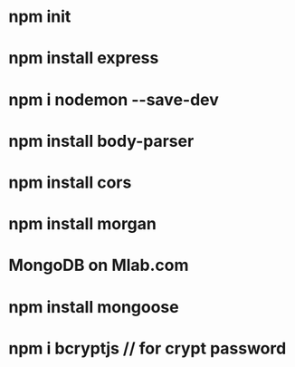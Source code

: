 
# npm init
# npm install express
# npm i nodemon --save-dev
# npm install body-parser
# npm install cors
# npm install morgan
# MongoDB on Mlab.com
# npm install mongoose  
# npm i bcryptjs     // for crypt password

